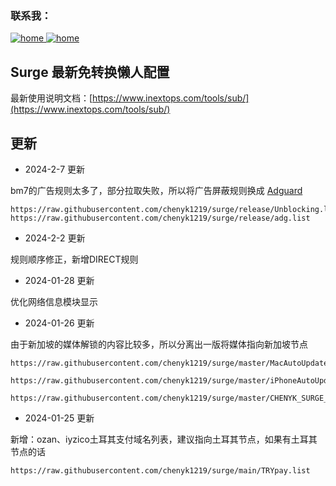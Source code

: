 <h3>联系我：</h3>

<p>
<a href="https://www.inextops.com" target="_blank"><img  alt="home" src="https://img.shields.io/badge/www.inextops.com-%23555555?style=for-the-badge&logo=googlechrome&link=www.inextops.com"> </a>
<a href="https://t.me/iXiaoChengZi" target="_blank"><img  alt="home" src="https://img.shields.io/badge/iXiaoChengZi-%23555555?style=for-the-badge&logo=telegram&link=https://t.me/iXiaoChengZi"> </a>
</p>

## Surge 最新免转换懒人配置

最新使用说明文档：[https://www.inextops.com/tools/sub/](https://www.inextops.com/tools/sub/)

## 更新

- 2024-2-7 更新

bm7的广告规则太多了，部分拉取失败，所以将广告屏蔽规则换成 [Adguard](https://github.com/AdguardTeam/AdGuardSDNSFilter)

```shell
https://raw.githubusercontent.com/chenyk1219/surge/release/Unblocking.list
https://raw.githubusercontent.com/chenyk1219/surge/release/adg.list
```

- 2024-2-2 更新

规则顺序修正，新增DIRECT规则

- 2024-01-28 更新

优化网络信息模块显示

- 2024-01-26 更新

由于新加坡的媒体解锁的内容比较多，所以分离出一版将媒体指向新加坡节点

```shell
https://raw.githubusercontent.com/chenyk1219/surge/master/MacAutoUpdateMedia.conf
```

```shell
https://raw.githubusercontent.com/chenyk1219/surge/master/iPhoneAutoUpdateMedia.conf 
```

```shell
https://raw.githubusercontent.com/chenyk1219/surge/master/CHENYK_SURGE_MEDIA.ini
```

- 2024-01-25 更新

新增：ozan、iyzico土耳其支付域名列表，建议指向土耳其节点，如果有土耳其节点的话

```shell
https://raw.githubusercontent.com/chenyk1219/surge/main/TRYpay.list
```